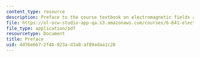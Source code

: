 ```yaml
---
content_type: resource
description: Preface to the course textbook on electromagnetic fields and energy.
file: https://ol-ocw-studio-app-qa.s3.amazonaws.com/courses/6-641-electromagnetic-fields-forces-and-motion-spring-2005/4d76e6672f46923ad3a0af89adaa1c28_preface.pdf
file_type: application/pdf
resourcetype: Document
title: Preface
uid: 4d76e667-2f46-923a-d3a0-af89adaa1c28
---
```

